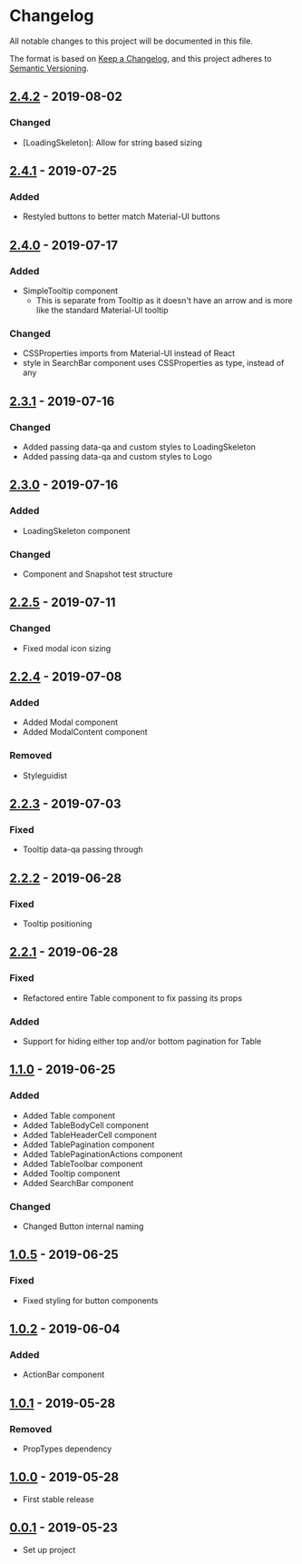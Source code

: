 # Changelog
All notable changes to this project will be documented in this file.

The format is based on [Keep a Changelog](https://keepachangelog.com/en/1.0.0/),
and this project adheres to [Semantic Versioning](https://semver.org/spec/v2.0.0.html).

## [2.4.2] - 2019-08-02
### Changed
- [LoadingSkeleton]: Allow for string based sizing

## [2.4.1] - 2019-07-25
### Added
- Restyled buttons to better match Material-UI buttons

## [2.4.0] - 2019-07-17
### Added
- SimpleTooltip component
  - This is separate from Tooltip as it doesn't have an arrow and is more like the standard Material-UI tooltip

### Changed
- CSSProperties imports from Material-UI instead of React
- style in SearchBar component uses CSSProperties as type, instead of any

## [2.3.1] - 2019-07-16
### Changed
- Added passing data-qa and custom styles to LoadingSkeleton
- Added passing data-qa and custom styles to Logo

## [2.3.0] - 2019-07-16
### Added
- LoadingSkeleton component

### Changed
- Component and Snapshot test structure

## [2.2.5] - 2019-07-11
### Changed
- Fixed modal icon sizing

## [2.2.4] - 2019-07-08
### Added
- Added Modal component
- Added ModalContent component

### Removed
- Styleguidist

## [2.2.3] - 2019-07-03
### Fixed
- Tooltip data-qa passing through

## [2.2.2] - 2019-06-28
### Fixed
- Tooltip positioning

## [2.2.1] - 2019-06-28
### Fixed
- Refactored entire Table component to fix passing its props

### Added
- Support for hiding either top and/or bottom pagination for Table

## [1.1.0] - 2019-06-25
### Added
- Added Table component
- Added TableBodyCell component
- Added TableHeaderCell component
- Added TablePagination component
- Added TablePaginationActions component
- Added TableToolbar component
- Added Tooltip component
- Added SearchBar component

### Changed
- Changed Button internal naming

## [1.0.5] - 2019-06-25
### Fixed
- Fixed styling for button components

## [1.0.2] - 2019-06-04
### Added
- ActionBar component

## [1.0.1] - 2019-05-28
### Removed
- PropTypes dependency

## [1.0.0] - 2019-05-28
- First stable release

## [0.0.1] - 2019-05-23
- Set up project

[2.4.2]: https://github.com/RWS-NL/air-node-packages/compare/webcomponents-v2.4.1...webcomponents-v2.4.2
[2.4.1]: https://github.com/RWS-NL/air-node-packages/compare/webcomponents-v2.4.0...webcomponents-v2.4.1
[2.4.0]: https://github.com/RWS-NL/air-node-packages/compare/webcomponents-v2.3.1...webcomponents-v2.4.0
[2.3.1]: https://github.com/RWS-NL/air-node-packages/compare/webcomponents-v2.3.0...webcomponents-v2.3.1
[2.3.0]: https://github.com/RWS-NL/air-node-packages/compare/webcomponents-v2.2.5...webcomponents-v2.3.0
[2.2.5]: https://github.com/RWS-NL/air-node-packages/compare/webcomponents-v2.2.4...webcomponents-v2.2.5
[2.2.4]: https://github.com/RWS-NL/air-node-packages/compare/webcomponents-v2.2.3...webcomponents-v2.2.4
[2.2.3]: https://github.com/RWS-NL/air-node-packages/compare/webcomponents-v2.2.2...webcomponents-v2.2.3
[2.2.2]: https://github.com/RWS-NL/air-node-packages/compare/webcomponents-v2.2.1...webcomponents-v2.2.2
[2.2.1]: https://github.com/RWS-NL/air-node-packages/compare/webcomponents-v1.1.0...webcomponents-v2.2.1
[1.1.0]: https://github.com/RWS-NL/air-node-packages/compare/webcomponents-v1.0.5...webcomponents-v1.1.0
[1.0.5]: https://github.com/RWS-NL/air-node-packages/compare/webcomponents-v1.0.2...webcomponents-v1.0.5
[1.0.2]: https://github.com/RWS-NL/air-node-packages/compare/webcomponents-v1.0.1...webcomponents-v1.0.2
[1.0.1]: https://github.com/RWS-NL/air-node-packages/compare/webcomponents-v1.0.0...webcomponents-v1.0.1
[1.0.0]: https://github.com/RWS-NL/air-node-packages/compare/webcomponents-v0.0.1...webcomponents-v1.0.0
[0.0.1]: https://github.com/RWS-NL/air-node-packages/releases/tag/webcomponents-v0.0.1